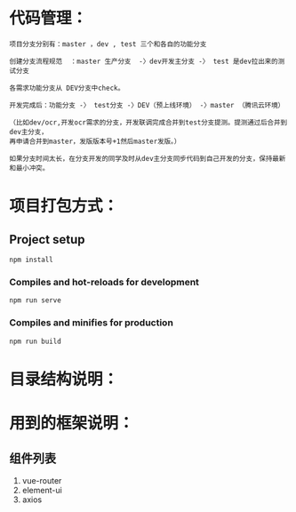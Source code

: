 # 代码管理：

    项目分支分别有：master ，dev , test 三个和各自的功能分支

    创建分支流程规范  ：master 生产分支  -〉dev开发主分支 -〉 test 是dev拉出来的测试分支  

    各需求功能分支从 DEV分支中check。

    开发完成后：功能分支 -〉 test分支 -〉DEV（预上线环境） -〉master （腾讯云环境）
    
    （比如dev/ocr,开发ocr需求的分支，开发联调完成合并到test分支提测。提测通过后合并到dev主分支，
    再申请合并到master，发版版本号+1然后master发版。）
    
    如果分支时间太长，在分支开发的同学及时从dev主分支同步代码到自己开发的分支，保持最新和最小冲突。
    
# 项目打包方式：
## Project setup

```
npm install
```

### Compiles and hot-reloads for development

```
npm run serve
```

### Compiles and minifies for production

```
npm run build
```


# 目录结构说明：




# 用到的框架说明：
## 组件列表

1. vue-router
2. element-ui
3. axios



